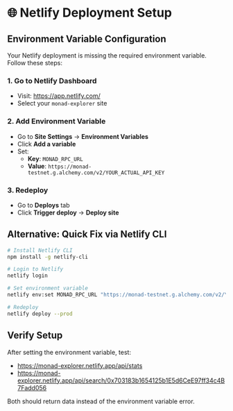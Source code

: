 # 🌐 Netlify Deployment Setup

## Environment Variable Configuration

Your Netlify deployment is missing the required environment variable. Follow these steps:

### 1. Go to Netlify Dashboard
- Visit: https://app.netlify.com/
- Select your `monad-explorer` site

### 2. Add Environment Variable
- Go to **Site Settings** → **Environment Variables**
- Click **Add a variable**
- Set:
  - **Key**: `MONAD_RPC_URL`
  - **Value**: `https://monad-testnet.g.alchemy.com/v2/YOUR_ACTUAL_API_KEY`

### 3. Redeploy
- Go to **Deploys** tab
- Click **Trigger deploy** → **Deploy site**

## Alternative: Quick Fix via Netlify CLI

```bash
# Install Netlify CLI
npm install -g netlify-cli

# Login to Netlify
netlify login

# Set environment variable
netlify env:set MONAD_RPC_URL "https://monad-testnet.g.alchemy.com/v2/YOUR_API_KEY"

# Redeploy
netlify deploy --prod
```

## Verify Setup
After setting the environment variable, test:
- https://monad-explorer.netlify.app/api/stats
- https://monad-explorer.netlify.app/api/search/0x703183b1654125b1E5d6CeE97ff34c4B7Fadd056

Both should return data instead of the environment variable error.